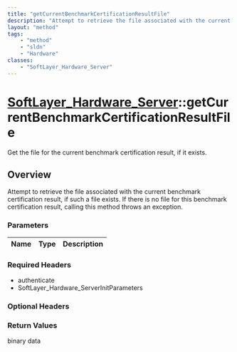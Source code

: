 ```yaml
---
title: "getCurrentBenchmarkCertificationResultFile"
description: "Attempt to retrieve the file associated with the current benchmark certification result, if such a file exists.  If ther... "
layout: "method"
tags:
    - "method"
    - "sldn"
    - "Hardware"
classes:
    - "SoftLayer_Hardware_Server"
---
```

# [SoftLayer_Hardware_Server](/reference/services/SoftLayer_Hardware_Server)::getCurrentBenchmarkCertificationResultFile

Get the file for the current benchmark certification result, if it exists.


## Overview 
Attempt to retrieve the file associated with the current benchmark certification result, if such a file exists.  If there is no file for this benchmark certification result, calling this method throws an exception. 

### Parameters 
|Name | Type | Description |
| --- | --- | --- |


### Required Headers
* authenticate
* SoftLayer_Hardware_ServerInitParameters

### Optional Headers

### Return Values
binary data

